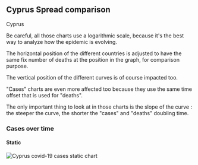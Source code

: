 ## Cyprus Spread comparison 

Cyprus



Be careful, all those charts use a logarithmic scale, because it's the best way to analyze how the epidemic is evolving.
 
The horizontal position of the different countries is adjusted to have the same fix number of deaths at the position in the graph, for comparison purpose.

The vertical position of the different curves is of course impacted too.

"Cases" charts are even more affected too because they use the same time offset that is used for "deaths".

The only important thing to look at in those charts is the slope of the curve : the steeper the curve, the shorter the "cases" and "deaths" doubling time.



 
### Cases over time
 
#### Static
![Cyprus covid-19 cases static chart](https://raw.githubusercontent.com/madlag/coronavirus_study/master/notebooks/graphs/2020-03-20/countries/Cyprus/2020-03-20_Cyprus_deaths.png "Cyprus covid-19 cases static chart")   

